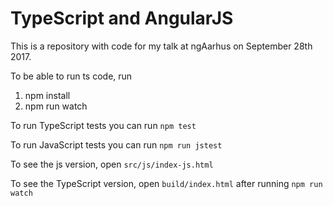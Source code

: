 # TypeScript and AngularJS

This is a repository with code for my talk at ngAarhus on September 28th 2017.

To be able to run ts code, run

1. npm install
2. npm run watch

To run TypeScript tests you can run `npm test`

To run JavaScript tests you can run `npm run jstest`

To see the js version, open `src/js/index-js.html`

To see the TypeScript version, open `build/index.html` after running `npm run watch`